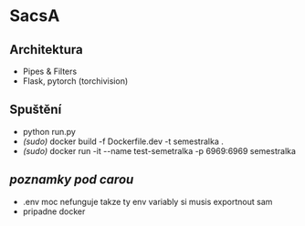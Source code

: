 # SacsA

## Architektura

- Pipes & Filters
- Flask, pytorch (torchivision)

## Spuštění
- python run.py
- *(sudo)* docker build -f Dockerfile.dev -t semestralka . 
- *(sudo)* docker run -it --name test-semetralka -p 6969:6969 semestralka



## *poznamky pod carou*
- .env moc nefunguje takze ty env variably si musis exportnout sam
- pripadne docker